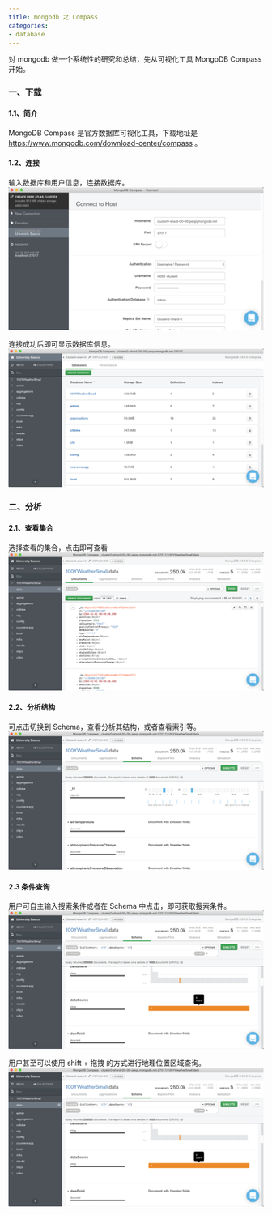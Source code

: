 ```yaml
---
title: mongodb 之 Compass
categories:
- database
---
```

对 mongodb 做一个系统性的研究和总结，先从可视化工具 MongoDB Compass 开始。
<!--more--> 
### 一、下载
#### 1.1、简介
MongoDB Compass 是官方数据库可视化工具，下载地址是 https://www.mongodb.com/download-center/compass 。
#### 1.2、连接
输入数据库和用户信息，连接数据库。
<img src="/assets/database/mongo/compass-login.png">

连接成功后即可显示数据库信息。
<img src="/assets/database/mongo/database.png">
### 二、分析
#### 2.1、查看集合
选择查看的集合，点击即可查看
<img src="/assets/database/mongo/collection.png">

#### 2.2、分析结构
可点击切换到 Schema，查看分析其结构，或者查看索引等。
<img src="/assets/database/mongo/schema.png">

#### 2.3 条件查询
用户可自主输入搜索条件或者在 Schema 中点击，即可获取搜索条件。
<img src="/assets/database/mongo/search.png">

用户甚至可以使用 shift + 拖拽 的方式进行地理位置区域查询。
<img src="/assets/database/mongo/search.png">